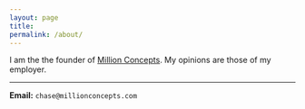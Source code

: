 ```yaml
---
layout: page
title:
permalink: /about/
---
```


I am the the founder of [Million Concepts](https://www.millionconcepts.com). My opinions are those of my employer.

---

**Email:** `chase@millionconcepts.com`
